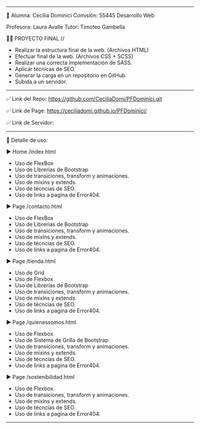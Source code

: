 
--------------------------------------------------

👩 Alumna: Cecilia Dominici 
Comisión: 55445
Desarrollo Web

Profesora: Laura Avalle
Tutor: Timoteo Gambella

👩‍💻 PROYECTO FINAL //
+ Realizar la estructura final de la web. (Archivos HTML)
+ Efectuar final de la web. (Archivos CSS + SCSS)
+ Realizar una correcta implementación de SASS.
+ Aplicar técnicas de SEO.
+ Generar la carga en un repositorio en GitHub.
+ Subida a un servidor.

---------------------------------------------------

✅ Link del Repo:  https://github.com/CeciliaDomi/PFDominici.git

✅ Link de Page: https://ceciliadomi.github.io/PFDominici/

✅ Link de Servidor:


---------------------------------------------------

🔎 Detalle de uso:

▶ Home /index.html
- Uso de FlexBox
- Uso de Librerías de Bootstrap
- Uso de transiciones, transform y animaciones.
- Uso de mixins y extends.
- Uso de técncias de SEO.
- Uso de links a pagina de Error404.


▶ Page /contacto.html
- Uso de FlexBox
- Uso de Librerías de Bootstrap
- Uso de transiciones, transform y animaciones.
- Uso de mixins y extends.
- Uso de técncias de SEO.
- Uso de links a pagina de Error404.

▶ Page /tienda.html
- Uso de Grid
- Uso de Flexbox
- Uso de Librerías de Bootstrap
- Uso de transiciones, transform y animaciones.
- Uso de mixins y extends.
- Uso de técncias de SEO.
- Uso de links a pagina de Error404.

▶ Page /quienessomos.html
- Uso de Flexbox
- Uso de Sistema de Grilla de Bootstrap
- Uso de transiciones, transform y animaciones.
- Uso de mixins y extends.
- Uso de técncias de SEO.
- Uso de links a pagina de Error404.

▶ Page /sostenibilidad.html
- Uso de Flexbox.
- Uso de transiciones, transform y animaciones.
- Uso de mixins y extends.
- Uso de técncias de SEO.
- Uso de links a pagina de Error404.

---------------------------------------------------
